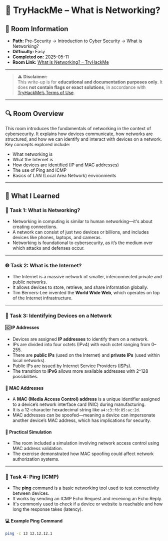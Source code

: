 # 🧩 TryHackMe – What is Networking?

## 📘 Room Information
- **Path:** Pre-Security → Introduction to Cyber Security → What is Networking?  
- **Difficulty:** Easy  
- **Completed on:** 2025-05-11  
- **Room Link:** [What is Networking? – TryHackMe](https://tryhackme.com/room/whatisnetworking)

---

> ⚠️ **Disclaimer:**  
> This write-up is for **educational and documentation purposes only**. It does **not contain flags or exact solutions**, in accordance with [TryHackMe’s Terms of Use](https://tryhackme.com/terms).

---

## 🔍 Room Overview

This room introduces the fundamentals of networking in the context of cybersecurity. It explains how devices communicate, how networks are structured, and how we can identify and interact with devices on a network. Key concepts explored include:

- What networking is  
- What the Internet is  
- How devices are identified (IP and MAC addresses)  
- The use of Ping and ICMP  
- Basics of LAN (Local Area Network) environments  

---

## 🧪 What I Learned

### 🔌 Task 1: What is Networking?
- Networking in computing is similar to human networking—it's about creating connections.  
- A network can consist of just two devices or billions, and includes devices like phones, laptops, and cameras.  
- Networking is foundational to cybersecurity, as it’s the medium over which attacks and defenses occur.

---

### 🌐 Task 2: What is the Internet?
- The Internet is a massive network of smaller, interconnected private and public networks.  
- It allows devices to store, retrieve, and share information globally.  
- Tim Berners-Lee invented the **World Wide Web**, which operates on top of the Internet infrastructure.

---

### 🧠 Task 3: Identifying Devices on a Network

#### 🆔 IP Addresses
- Devices are assigned **IP addresses** to identify them on a network.  
- IPs are divided into four octets (IPv4) with each octet ranging from 0–255.  
- There are **public IPs** (used on the Internet) and **private IPs** (used within local networks).  
- Public IPs are issued by Internet Service Providers (ISPs).  
- The transition to **IPv6** allows more available addresses with 2^128 possibilities.

#### 💾 MAC Addresses
- A **MAC (Media Access Control) address** is a unique identifier assigned to a device’s network interface card (NIC) during manufacturing.  
- It is a 12-character hexadecimal string like `a4:c3:f0:85:ac:2d`.  
- MAC addresses can be spoofed—meaning a device can impersonate another device’s MAC address, which has implications for security.

#### 🧪 Practical Simulation
- The room included a simulation involving network access control using MAC address validation.  
- The exercise demonstrated how MAC spoofing could affect network authorization systems.

---

### 📶 Task 4: Ping (ICMP)
- The **ping** command is a basic networking tool used to test connectivity between devices.  
- It works by sending an ICMP Echo Request and receiving an Echo Reply.  
- It's commonly used to check if a device or website is reachable and how long the response takes (latency).

#### 💻 Example Ping Command
```bash
ping -c 13 12.12.12.1
